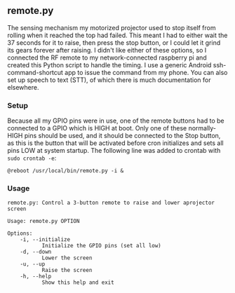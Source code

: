 ## remote.py

The sensing mechanism my motorized projector used to stop itself from rolling when it reached the top had failed. This meant I had to either wait the 37 seconds for it to raise, then press the stop button, or I could let it grind its gears forever after raising. I didn't like either of these options, so I connected the RF remote to my network-connected raspberry pi and created this Python script to handle the timing. I use a generic Android ssh-command-shortcut app to issue the command from my phone. You can also set up speech to text (STT), of which there is much documentation for elsewhere.

### Setup

Because all my GPIO pins were in use, one of the remote buttons had to be connected to a GPIO which is HIGH at boot. Only one of these normally-HIGH pins should be used, and it should be connected to the Stop button, as this is the button that will be activated before cron initializes and sets all pins LOW at system startup. The following line was added to crontab with `sudo crontab -e`:

`@reboot /usr/local/bin/remote.py -i &`

### Usage

```
remote.py: Control a 3-button remote to raise and lower aprojector screen

Usage: remote.py OPTION

Options:
    -i, --initialize
           Initialize the GPIO pins (set all low)
    -d, --down
           Lower the screen
    -u, --up
           Raise the screen
    -h, --help
           Show this help and exit
```